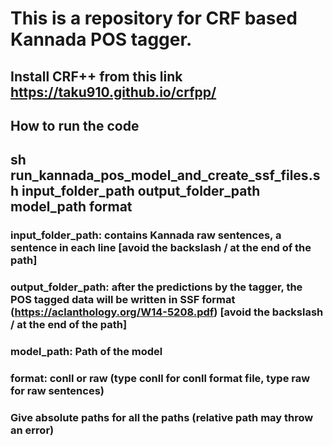 # This is a repository for CRF based Kannada POS tagger.
## Install CRF++ from this link https://taku910.github.io/crfpp/
## How to run the code
## sh run_kannada_pos_model_and_create_ssf_files.sh input_folder_path output_folder_path model_path format
### input_folder_path: contains Kannada raw sentences, a sentence in each line [avoid the backslash / at the end of the path]
### output_folder_path: after the predictions by the tagger, the POS tagged data will be written in SSF format (https://aclanthology.org/W14-5208.pdf) [avoid the backslash / at the end of the path]
### model_path: Path of the model
### format: conll or raw (type conll for conll format file, type raw for raw sentences)
### Give absolute paths for all the paths (relative path may throw an error)
